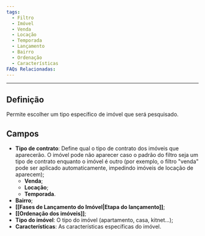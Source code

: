```yaml
---
tags:
  - Filtro
  - Imóvel
  - Venda
  - Locação
  - Temporada
  - Lançamento
  - Bairro
  - Ordenação
  - Características
FAQs Relacionadas:
---
```

---
## Definição

Permite escolher um tipo específico de imóvel que será pesquisado.

## Campos

- **Tipo de contrato**: Define qual o tipo de contrato dos imóveis que aparecerão. O imóvel pode não aparecer caso o padrão do filtro seja um tipo de contrato enquanto o imóvel é outro (por exemplo, o filtro "venda" pode ser aplicado automaticamente, impedindo imóveis de locação de aparecem);
	- **Venda**;
	- **Locação**;
	- **Temporada**.
- **Bairro**;
- **[[Fases de Lançamento do Imóvel|Etapa do lançamento]]**;
- **[[Ordenação dos imóveis]]**;
- **Tipo do imóvel**: O tipo do imóvel (apartamento, casa, kitnet...);
- **Características**: As características específicas do imóvel.
